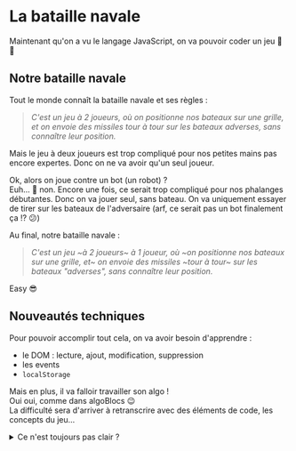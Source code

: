 # La bataille navale

Maintenant qu'on a vu le langage JavaScript, on va pouvoir coder un jeu :tada: :muscle:

## Notre bataille navale

Tout le monde connaît la bataille navale et ses règles :
> _C'est un jeu à 2 joueurs, où on positionne nos bateaux sur une grille, et on envoie des missiles tour à tour sur les bateaux adverses, sans connaître leur position._

Mais le jeu à deux joueurs est trop compliqué pour nos petites mains pas encore expertes. Donc on ne va avoir qu'un seul joueur.

Ok, alors on joue contre un bot (un robot) ?  
Euh... :thinking: non. Encore une fois, ce serait trop compliqué pour nos phalanges débutantes. Donc on va jouer seul, sans bateau. On va uniquement essayer de tirer sur les bateaux de l'adversaire (arf, ce serait pas un bot finalement ça !? :confused:)

Au final, notre bataille navale :  
> _C'est un jeu ~à 2 joueurs~ à 1 joueur, où ~on positionne nos bateaux sur une grille, et~ on envoie des missiles ~tour à tour~ sur les bateaux "adverses", sans connaître leur position._

Easy :sunglasses:

## Nouveautés techniques

Pour pouvoir accomplir tout cela, on va avoir besoin d'apprendre :

- le DOM : lecture, ajout, modification, suppression
- les events
- `localStorage`

Mais en plus, il va falloir travailler son algo !  
Oui oui, comme dans algoBlocs :wink:  
La difficulté sera d'arriver à retranscrire avec des éléments de code, les concepts du jeu...

<details><summary>Ce n'est toujours pas clair ?</summary>

Comment tu stockerais les cases de la grille de droite ? Ainsi que leur "état" (eau, bateau, touché, plouf) ?

![grille-bataille-navale](https://user-images.githubusercontent.com/48241710/118808345-b6282480-b8a9-11eb-860f-9ad6b8f06125.png)

<details><summary>Réponse...</summary>

Dans un tableau à 2 dimensions :pray:

</details>

</details>
